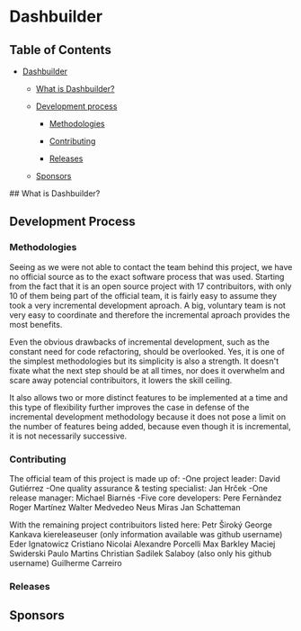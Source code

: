 # Dashbuilder

## Table of Contents
* [Dashbuilder](#dashbuilder)
	* [What is Dashbuilder?](#intro)
	* [Development process](#development-process)
		* [Methodologies](#methodologies)
		* [Contributing](#contributing)
		
		* [Releases](#releases)
		
	* [Sponsors](#sponsors)
	
<div id ='intro'/>
## What is Dashbuilder?

## Development Process

### Methodologies
Seeing as we were not able to contact the team behind this project, we have no official source as to the exact software process that was used.
Starting from the fact that it is an open source project with 17 contribuitors, with only 10 of them being part of the official team, it is fairly easy to assume they took a very incremental development aproach. A big, voluntary team is not very easy to coordinate and therefore the incremental aproach provides the most benefits.

Even the obvious drawbacks of incremental development, such as the constant need for code refactoring, should be overlooked. Yes, it is one of the simplest methodologies but its simplicity is also a strength. It doesn't fixate what the next step should be at all times, nor does it overwhelm and scare away potencial contribuitors, it lowers the skill ceiling.

It also allows two or more distinct features to be implemented at a time and this type of flexibility further improves the case in defense of the incremental development methodology because it does not pose a limit on the number of features being added, because even though it is incremental, it is not necessarily successive.
		


### Contributing
The official team of this project is made up of:
	-One project leader: David Gutiérrez
	-One quality assurance & testing specialist: Jan Hrček
	-One release manager: Michael Biarnés
	-Five core developers:
		Pere Fernàndez
		Roger Martínez
		Walter Medvedeo
		Neus Miras
		Jan Schatteman

With the remaining project contribuitors listed here:
		Petr Široký
		George Kankava
		kiereleaseuser (only information available was github username)
		Eder Ignatowicz
		Cristiano Nicolai
		Alexandre Porcelli
		Max Barkley
		Maciej Swiderski
		Paulo Martins
		Christian Sadilek
		Salaboy (also only his github username)
		Guilherme Carreiro
### Releases

## Sponsors

